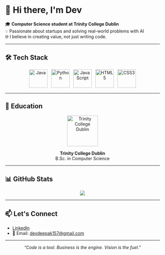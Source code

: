 # 👋 Hi there, I'm Dev

🎓 **Computer Science student at Trinity College Dublin**  
💡 Passionate about startups and solving real-world problems with AI  
🌐 I believe in creating value, not just writing code.

---

## 🛠️ Tech Stack

<p align="center">
  <img src="https://cdn.jsdelivr.net/gh/devicons/devicon/icons/java/java-original.svg" alt="Java" width="60" height="60"/>
  &nbsp;
  <img src="https://cdn.jsdelivr.net/gh/devicons/devicon/icons/python/python-original.svg" alt="Python" width="60" height="60"/>
  &nbsp;
  <img src="https://cdn.jsdelivr.net/gh/devicons/devicon/icons/javascript/javascript-original.svg" alt="JavaScript" width="60" height="60"/>
  &nbsp;
  <img src="https://cdn.jsdelivr.net/gh/devicons/devicon/icons/html5/html5-original.svg" alt="HTML5" width="60" height="60"/>
  &nbsp;
  <img src="https://cdn.jsdelivr.net/gh/devicons/devicon/icons/css3/css3-original.svg" alt="CSS3" width="60" height="60"/>
</p>

---

## 🏫 Education

<p align="center">
  <img src="https://www.google.com/url?sa=i&url=https%3A%2F%2Flogowik.com%2Ftrinity-college-dublin-logo-vector-svg-pdf-ai-eps-cdr-free-download-15382.html&psig=AOvVaw3FxpCVS4TLty0OtVRH6Ywz&ust=1749741196917000&source=images&cd=vfe&opi=89978449&ved=0CBQQjRxqFwoTCKi39YXU6Y0DFQAAAAAdAAAAABAM" alt="Trinity College Dublin" width="100"/>
</p>

<p align="center"><strong>Trinity College Dublin</strong><br>B.Sc. in Computer Science</p>

---

## 📊 GitHub Stats

<p align="center">
  <img src="https://github-readme-stats.vercel.app/api?username=DevEnjoysMath&show_icons=true&theme=radical" />
</p>

---

## 📫 Let's Connect

- [LinkedIn](https://www.linkedin.com/in/dev-joshi-083730273)
- 📧 Email: devdeepak157@gmail.com

---

<p align="center"><em>“Code is a tool. Business is the engine. Vision is the fuel.”</em></p>
